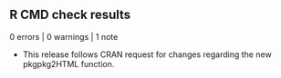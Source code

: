 ## R CMD check results

0 errors | 0 warnings | 1 note

* This release follows CRAN request for changes regarding the new pkgpkg2HTML function.
